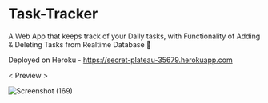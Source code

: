 # Task-Tracker
A Web App that keeps track of your Daily tasks, with Functionality of Adding &amp; Deleting Tasks from Realtime Database 📝

Deployed on Heroku - https://secret-plateau-35679.herokuapp.com

 < Preview >

![Screenshot (169)](https://user-images.githubusercontent.com/74758376/145520975-854a0ae1-f9b6-4d36-89c1-8476ef7dd46a.png)


